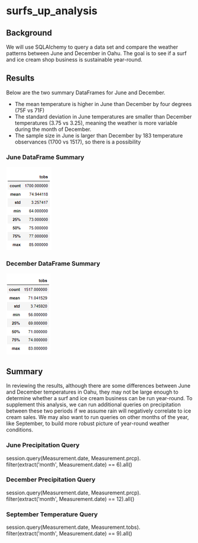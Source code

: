 # surfs_up_analysis
## Background
We will use SQLAlchemy to query a data set and compare the weather patterns between June and December in Oahu. The goal is to see if a surf and ice cream shop business is sustainable year-round.

## Results
Below are the two summary DataFrames for June and December.
- The mean temperature is higher in June than December by four degrees (75F vs 71F)
- The standard deviation in June temperatures are smaller than December temperatures (3.75 vs 3.25), meaning the weather is more variable during the month of December.
- The sample size in June is larger than December by 183 temperature observances (1700 vs 1517), so there is a possibility 

### June DataFrame Summary
![june_df_summary.png](https://github.com/rptseng/surfs_up/blob/main/june_df_summary.png)

### December DataFrame Summary
![december_df_summary.png](https://github.com/rptseng/surfs_up/blob/main/december_df_summary.png)

## Summary
In reviewing the results, although there are some differences between June and December temperatures in Oahu, they may not be large enough to determine whether a surf and ice cream business can be run year-round. To supplement this analysis, we can run additional queries on precipitation between these two periods if we assume rain will negatively correlate to ice cream sales. We may also want to run queries on other months of the year, like September, to build more robust picture of year-round weather conditions.

### June Precipitation Query
session.query(Measurement.date, Measurement.prcp).\
filter(extract('month', Measurement.date) == 6).all()

### December Precipitation Query
session.query(Measurement.date, Measurement.prcp).\
filter(extract('month', Measurement.date) == 12).all()

### September Temperature Query
session.query(Measurement.date, Measurement.tobs).\
filter(extract('month', Measurement.date) == 9).all()